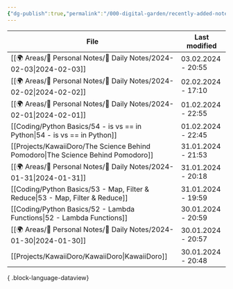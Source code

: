 ```yaml
---
{"dg-publish":true,"permalink":"/000-digital-garden/recently-added-notes/","dgPassFrontmatter":true,"noteIcon":"3","created":"2023-12-14T09:08:44.430+05:30","updated":"2023-12-14T09:12:52.432+05:30"}
---
```


| File                                                                                | Last modified      |
| ----------------------------------------------------------------------------------- | ------------------ |
| [[🌍 Areas/📧 Personal Notes/📓 Daily Notes/2024-02-03\|2024-02-03]]             | 03.02.2024 - 20:55 |
| [[🌍 Areas/📧 Personal Notes/📓 Daily Notes/2024-02-02\|2024-02-02]]             | 02.02.2024 - 17:10 |
| [[🌍 Areas/📧 Personal Notes/📓 Daily Notes/2024-02-01\|2024-02-01]]             | 01.02.2024 - 22:55 |
| [[Coding/Python Basics/54 - is vs == in Python\|54 - is vs == in Python]]        | 01.02.2024 - 22:45 |
| [[Projects/KawaiiDoro/The Science Behind Pomodoro\|The Science Behind Pomodoro]] | 31.01.2024 - 21:53 |
| [[🌍 Areas/📧 Personal Notes/📓 Daily Notes/2024-01-31\|2024-01-31]]             | 31.01.2024 - 20:18 |
| [[Coding/Python Basics/53 - Map, Filter & Reduce\|53 - Map, Filter & Reduce]]    | 31.01.2024 - 19:59 |
| [[Coding/Python Basics/52 - Lambda Functions\|52 - Lambda Functions]]            | 30.01.2024 - 20:59 |
| [[🌍 Areas/📧 Personal Notes/📓 Daily Notes/2024-01-30\|2024-01-30]]             | 30.01.2024 - 20:57 |
| [[Projects/KawaiiDoro/KawaiiDoro\|KawaiiDoro]]                                   | 30.01.2024 - 20:48 |

{ .block-language-dataview}